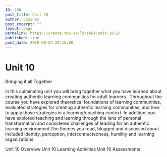 ```yaml
---
ID: 290
post_title: Unit 10
author: ccaines
post_excerpt: ""
layout: page
permalink: https://create.twu.ca/ldrs664/unit-10-2/
published: true
post_date: 2018-08-24 20:15:00
---
```

<!--themify_builder_static--><h1>Unit 10<br/></h1>
 <p>Bringing it all Together </p><p>In this culminating unit you will bring together what you have learned about creating authentic learning communities for adult learners.  Throughout the course you have explored theoretical foundations of learning communities, evaluated strategies for creating authentic learning communities, and how to apply those strategies in a learning/coaching context. In addition, you have explored teaching and learning through the lens of personal transformation and considered challenges of leading for an authentic learning environment.The themes you read, blogged and discussed about included identity, perception, interconnectedness, humility and learning organizations. </p> 
 Unit 10 Overview Unit 10 Learning Activities Unit 10 Assessments<!--/themify_builder_static-->